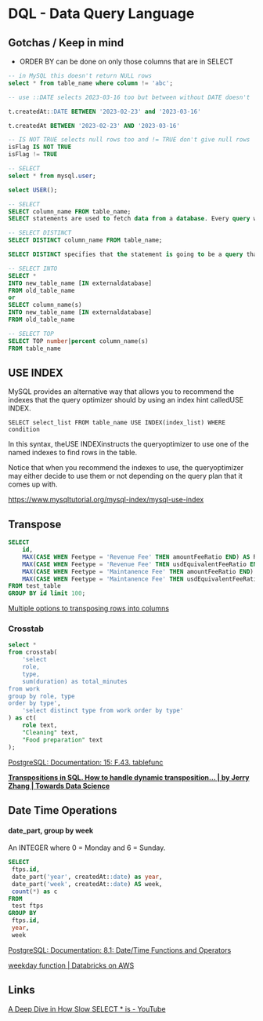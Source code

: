 # DQL - Data Query Language

## Gotchas / Keep in mind

- ORDER BY can be done on only those columns that are in SELECT

```sql
-- in MySQL this doesn't return NULL rows
select * from table_name where column != 'abc';

-- use ::DATE selects 2023-03-16 too but between without DATE doesn't

t.createdAt::DATE BETWEEN '2023-02-23' and '2023-03-16'

t.createdAt BETWEEN '2023-02-23' AND '2023-03-16'

-- IS NOT TRUE selects null rows too and != TRUE don't give null rows
isFlag IS NOT TRUE
isFlag != TRUE
```

```sql
-- SELECT
select * from mysql.user;

select USER();

-- SELECT
SELECT column_name FROM table_name;
SELECT statements are used to fetch data from a database. Every query will begin with SELECT

-- SELECT DISTINCT
SELECT DISTINCT column_name FROM table_name;

SELECT DISTINCT specifies that the statement is going to be a query that returns unique values in the specified column(s).

-- SELECT INTO
SELECT *
INTO new_table_name [IN externaldatabase]
FROM old_table_name
or
SELECT column_name(s)
INTO new_table_name [IN externaldatabase]
FROM old_table_name

-- SELECT TOP
SELECT TOP number|percent column_name(s)
FROM table_name
```

## USE INDEX

MySQL provides an alternative way that allows you to recommend the indexes that the query optimizer should by using an index hint calledUSE INDEX.

`SELECT select_list FROM table_name USE INDEX(index_list) WHERE condition`

In this syntax, theUSE INDEXinstructs the queryoptimizer to use one of the named indexes to find rows in the table.

Notice that when you recommend the indexes to use, the queryoptimizer may either decide to use them or not depending on the query plan that it comes up with.

https://www.mysqltutorial.org/mysql-index/mysql-use-index

## Transpose

```sql
SELECT
    id,
    MAX(CASE WHEN Feetype = 'Revenue Fee' THEN amountFeeRatio END) AS RevenueFeeAmount,
    MAX(CASE WHEN Feetype = 'Revenue Fee' THEN usdEquivalentFeeRatio END) AS RevenueFeeUSDEquivalent,
    MAX(CASE WHEN Feetype = 'Maintanence Fee' THEN amountFeeRatio END) AS MaintanenceFeeAmount,
    MAX(CASE WHEN Feetype = 'Maintanence Fee' THEN usdEquivalentFeeRatio END) AS MaintanenceFeeUSDEquivalent
FROM test_table
GROUP BY id limit 100;
```

[Multiple options to transposing rows into columns](https://www.sqlshack.com/multiple-options-to-transposing-rows-into-columns/)

### Crosstab

```sql
select *
from crosstab(
    'select
    role,
    type,
    sum(duration) as total_minutes
from work
group by role, type
order by type',
    'select distinct type from work order by type'
) as ct(
    role text,
    "Cleaning" text,
    "Food preparation" text
);
```

[PostgreSQL: Documentation: 15: F.43. tablefunc](https://www.postgresql.org/docs/current/tablefunc.html)

**[Transpositions in SQL. How to handle dynamic transposition… | by Jerry Zhang | Towards Data Science](https://towardsdatascience.com/transpositions-in-sql-c1cf724dfa2a)**

## Date Time Operations

#### date_part, group by week

An INTEGER where 0 = Monday and 6 = Sunday.

```sql
SELECT
 ftps.id,
 date_part('year', createdAt::date) as year,
 date_part('week', createdAt::date) AS week,
 count(*) as c
FROM
 test ftps
GROUP BY
 ftps.id,
 year,
 week
```

[PostgreSQL: Documentation: 8.1: Date/Time Functions and Operators](https://www.postgresql.org/docs/8.1/functions-datetime.html)

[weekday function | Databricks on AWS](https://docs.databricks.com/sql/language-manual/functions/weekday.html)

## Links

[A Deep Dive in How Slow SELECT \* is - YouTube](https://www.youtube.com/watch?v=wybjsKtA9hI&ab_channel=HusseinNasser)
